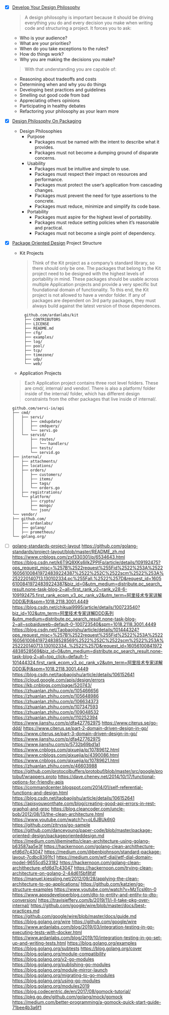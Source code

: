 - [X] [Develop Your Design Philosophy](https://www.ardanlabs.com/blog/2017/01/develop-your-design-philosophy.html)
  > A design philosophy is important because it should be driving everything you do and every decision you make when writing code and structuring a project. It forces you to ask:
    - Who is your audience?
    - What are your priorities?
    - When do you take exceptions to the rules?
    - How do things work?
    - Why you are making the decisions you make?
    
    > With that understanding you are capable of:
    - Reasoning about tradeoffs and costs
    - Determining when and why you do things
    - Developing best practices and guidelines
    - Smelling out good code from bad
    - Appreciating others opinions
    - Participating in healthy debates
    - Refactoring your philosophy as your learn more
- [X] [Design Philosophy On Packaging](https://www.ardanlabs.com/blog/2017/02/design-philosophy-on-packaging.html)
  - Design Philosophies
    - Purpose
        - Packages must be named with the intent to describe what it provides.
        - Packages must not become a dumping ground of disparate concerns.
    - Usability
        - Packages must be intuitive and simple to use.
        - Packages must respect their impact on resources and performance.
        - Packages must protect the user’s application from cascading changes.
        - Packages must prevent the need for type assertions to the concrete.
        - Packages must reduce, minimize and simplify its code base.
    - Portability
        - Packages must aspire for the highest level of portability.
        - Packages must reduce setting policies when it’s reasonable and practical.
        - Packages must not become a single point of dependency.
- [X] [Package Oriented Design](https://www.ardanlabs.com/blog/2017/02/package-oriented-design.html)
  Project Structure
    - Kit Projects
      > Think of the Kit project as a company’s standard library, so there should only be one. 
      The packages that belong to the Kit project need to be designed with the highest levels of portability in mind. 
      These packages should be usable across multiple Application projects and provide a very specific but foundational domain of functionality. 
      To this end, the Kit project is not allowed to have a vendor folder. 
      If any of packages are dependent on 3rd party packages, they must always build against the latest version of those dependences.
      ```
        github.com/ardanlabs/kit
        ├── CONTRIBUTORS
        ├── LICENSE
        ├── README.md
        ├── cfg/
        ├── examples/
        ├── log/
        ├── pool/
        ├── tcp/
        ├── timezone/
        ├── udp/
        └── web/
      ```
    - Application Projects
    > Each Application project contains three root level folders. These are cmd/, internal/ and vendor/. There is also a platform/ folder inside of the internal/ folder, which has different design constraints from the other packages that live inside of internal/.
    ```
    github.com/servi-io/api
    ├── cmd/
    │   ├── servi/
    │   │   ├── cmdupdate/
    │   │   ├── cmdquery/
    │   │   └── servi.go
    │   └── servid/
    │       ├── routes/
    │       │   └── handlers/
    │       ├── tests/
    │       └── servid.go
    ├── internal/
    │   ├── attachments/
    │   ├── locations/
    │   ├── orders/
    │   │   ├── customers/
    │   │   ├── items/
    │   │   ├── tags/
    │   │   └── orders.go
    │   ├── registrations/
    │   └── platform/
    │       ├── crypto/
    │       ├── mongo/
    │       └── json/
    └── vendor/
    ├── github.com/
    │   ├── ardanlabs/
    │   ├── golang/
    │   ├── prometheus/
    └── golang.org/
    ```
- [ ] [golang-standards-project-layout](https://github.com/golang-standards/project-layout)
https://github.com/golang-standards/project-layout/blob/master/README_zh.md
https://www.cnblogs.com/zxf330301/p/6534643.html
https://blog.csdn.net/k6T9Q8XKs6iIkZPPIFq/article/details/109192475?ops_request_misc=%257B%2522request%255Fid%2522%253A%2522160561008419724839224387%2522%252C%2522scm%2522%253A%252220140713.130102334.pc%255Fall.%2522%257D&request_id=160561008419724839224387&biz_id=0&utm_medium=distribute.pc_search_result.none-task-blog-2~all~first_rank_v2~rank_v28-6-109192475.first_rank_ecpm_v3_pc_rank_v2&utm_term=阿里技术专家详解DDD系列&spm=1018.2118.3001.4449
https://blog.csdn.net/chikuai9995/article/details/100723540?biz_id=102&utm_term=阿里技术专家详解DDD系列&utm_medium=distribute.pc_search_result.none-task-blog-2~all~sobaiduweb~default-0-100723540&spm=1018.2118.3001.4449
https://blog.csdn.net/Taobaojishu/article/details/101444324?ops_request_misc=%257B%2522request%255Fid%2522%253A%2522160561008419724838528569%2522%252C%2522scm%2522%253A%252220140713.130102334..%2522%257D&request_id=160561008419724838528569&biz_id=0&utm_medium=distribute.pc_search_result.none-task-blog-2~all~top_click~default-1-101444324.first_rank_ecpm_v3_pc_rank_v2&utm_term=阿里技术专家详解DDD系列&spm=1018.2118.3001.4449
https://blog.csdn.net/taobaojishu/article/details/106152641
https://cloud.google.com/apis/design/errors
https://kb.cnblogs.com/page/520743/
https://zhuanlan.zhihu.com/p/105466656
https://zhuanlan.zhihu.com/p/105648986
https://zhuanlan.zhihu.com/p/106634373
https://zhuanlan.zhihu.com/p/107347593
https://zhuanlan.zhihu.com/p/109048532
https://zhuanlan.zhihu.com/p/110252394
https://www.jianshu.com/p/dfa427762975
https://www.citerus.se/go-ddd/
https://www.citerus.se/part-2-domain-driven-design-in-go/
https://www.citerus.se/part-3-domain-driven-design-in-go/
https://www.jianshu.com/p/dfa427762975
https://www.jianshu.com/p/5732b69bd1a1
https://www.cnblogs.com/qixuejia/p/10789612.html
https://www.cnblogs.com/qixuejia/p/4390086.html
https://www.cnblogs.com/qixuejia/p/10789621.html
https://zhuanlan.zhihu.com/p/46603988
https://github.com/protocolbuffers/protobuf/blob/master/src/google/protobuf/wrappers.proto
https://dave.cheney.net/2014/10/17/functional-options-for-friendly-apis
https://commandcenter.blogspot.com/2014/01/self-referential-functions-and-design.html
https://blog.csdn.net/taobaojishu/article/details/106152641
https://apisyouwonthate.com/blog/creating-good-api-errors-in-rest-graphql-and-grpc
https://blog.cleancoder.com/uncle-bob/2012/08/13/the-clean-architecture.html
https://www.youtube.com/watch?v=oL6JBUk6tj0
https://github.com/zitryss/go-sample
https://github.com/danceyoung/paper-code/blob/master/package-oriented-design/packageorienteddesign.md
https://medium.com/@eminetto/clean-architecture-using-golang-b63587aa5e3f
https://hackernoon.com/golang-clean-archithecture-efd6d7c43047
https://medium.com/@benbjohnson/standard-package-layout-7cdbc8391fc1
https://medium.com/wtf-dial/wtf-dial-domain-model-9655cd523182
https://hackernoon.com/golang-clean-archithecture-efd6d7c43047
https://hackernoon.com/trying-clean-architecture-on-golang-2-44d615bf8fdf
https://manuel.kiessling.net/2012/09/28/applying-the-clean-architecture-to-go-applications/
https://github.com/katzien/go-structure-examples
https://www.youtube.com/watch?v=MzTcsI6tn-0
https://www.appsdeveloperblog.com/dto-to-entity-and-entity-to-dto-conversion/
https://travisjeffery.com/b/2019/11/i-ll-take-pkg-over-internal/
https://github.com/google/wire/blob/master/docs/best-practices.md
https://github.com/google/wire/blob/master/docs/guide.md
https://blog.golang.org/wire
https://github.com/google/wire
https://www.ardanlabs.com/blog/2019/03/integration-testing-in-go-executing-tests-with-docker.html
https://www.ardanlabs.com/blog/2019/10/integration-testing-in-go-set-up-and-writing-tests.html
https://blog.golang.org/examples
https://blog.golang.org/subtests
https://blog.golang.org/cover
https://blog.golang.org/module-compatibility
https://blog.golang.org/v2-go-modules
https://blog.golang.org/publishing-go-modules
https://blog.golang.org/module-mirror-launch
https://blog.golang.org/migrating-to-go-modules
https://blog.golang.org/using-go-modules
https://blog.golang.org/modules2019
https://blog.codecentric.de/en/2017/08/gomock-tutorial/
https://pkg.go.dev/github.com/golang/mock/gomock
https://medium.com/better-programming/a-gomock-quick-start-guide-71bee4b3a6f1

